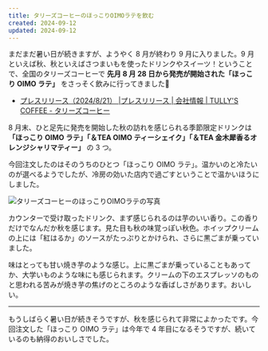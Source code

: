 ```yaml
---
title: タリーズコーヒーのほっこりOIMOラテを飲む
created: 2024-09-12
updated: 2024-09-12
---
```


まだまだ暑い日が続きますが、ようやく 8 月が終わり 9 月に入りました。9 月といえば秋、秋といえばさつまいもを使ったドリンクやスイーツ！ということで、全国のタリーズコーヒーで **先月 8 月 28 日から発売が開始された「ほっこり OIMO ラテ」** をさっそく飲みに行ってきました🍠

- [プレスリリース（2024/8/21） |プレスリリース | 会社情報 | TULLY'S COFFEE - タリーズコーヒー](https://www.tullys.co.jp/company/pressrelease/2024/08/2024_OIMOlatte.html)

8 月末、ひと足先に発売を開始した秋の訪れを感じられる季節限定ドリンクは **「ほっこり OIMO ラテ」「＆TEA OIMO ティーシェイク」「＆TEA 金木犀香るオレンジシャリマティー」** の 3 つ。

今回注文したのはそのうちのひとつ「ほっこり OIMO ラテ」。温かいのと冷たいのが選べるようでしたが、冷房の効いた店内で過ごすということで温かいほうにしました。

![タリーズコーヒーのほっこりOIMOラテの写真](4dddd68a-fb52-4dd7-7fed-ffe3a48bb600)

カウンターで受け取ったドリンク、まず感じられるのは芋のいい香り。この香りだけでなんだか秋を感じます。見た目も秋の味覚っぽい秋色。ホイップクリームの上には「紅はるか」のソースがたっぷりとかけられ、さらに黒ごまが乗っていました。

味はとっても甘い焼き芋のような感じ。上に黒ごまが乗っていることもあってか、大学いものような味にも感じられます。クリームの下のエスプレッソのものと思われる苦みが焼き芋の焦げのところのような香ばしさがあります。おいしい。

---

もうしばらく暑い日が続きそうですが、秋を感じられて非常によかったです。今回注文した「ほっこり OIMO ラテ」は今年で 4 年目になるそうですが、続いているのも納得のおいしさでした。
